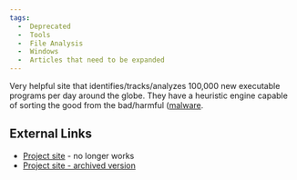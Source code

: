 ```yaml
---
tags:
  -  Deprecated
  -  Tools
  -  File Analysis
  -  Windows
  -  Articles that need to be expanded
---
```

Very helpful site that identifies/tracks/analyzes 100,000 new executable
programs per day around the globe. They have a heuristic engine capable
of sorting the good from the bad/harmful
([malware](malware.md).

## External Links

- [Project site](http://fileinfo.prevx.com/) - no longer works
- [Project site - archived
  version](https://archive.ph/fileinfo.prevx.com)